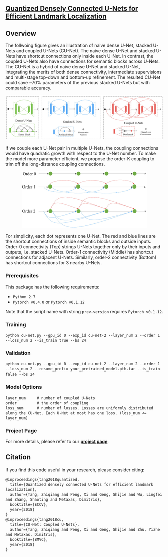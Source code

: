 # 
## **[Quantized Densely Connected U-Nets for Efficient Landmark Localization](https://arxiv.org/abs/1808.02194)**

## Overview
The follwoing figure gives an illustration of naive dense U-Net, stacked U-Nets and coupled U-Nets (CU-Net). The naive dense U-Net and stacked U-Nets have shortcut connections only inside each U-Net. In contrast, the coupled U-Nets also have connections for semantic blocks across U-Nets. The CU-Net is a hybrid of naive dense U-Net and stacked U-Net, integrating the merits of both dense connectivity, intermediate supervisions and multi-stage top-down and bottom-up refinement. The resulted CU-Net could save ~70% parameters of the previous stacked U-Nets but with comparable accuracy.
<p align="center"><img src="figures/framework-comparison.jpg" alt="" width="600"></p>

If we couple each U-Net pair in multiple U-Nets, the coupling connections would have quadratic growth with respect to the U-Net number. To make the model more parameter efficient, we propose the order-K coupling to trim off the long-distance coupling connections.
<p align="center"><img src="figures/order-k.jpg" alt="" width="400"></p>
For simplicity, each dot represents one U-Net. The red and blue lines are the shortcut connections of inside semantic blocks and outside inputs. Order-0 connectivity (Top) strings U-Nets together only by their inputs and outputs, i.e. stacked U-Nets. Order-1 connectivity (Middle) has shortcut connections for adjacent U-Nets. Similarly, order-2 connectivity (Bottom) has shortcut connections for 3 nearby U-Nets.

### Prerequisites

This package has the following requirements:

* `Python 2.7`
* `Pytorch v0.4.0` or `Pytorch v0.1.12`

Note that the script name with string `prev-version` requires `Pytorch v0.1.12`.

### Training

```
python cu-net.py --gpu_id 0 --exp_id cu-net-2 --layer_num 2 --order 1 --loss_num 2 --is_train true --bs 24
```

### Validation

```
python cu-net.py --gpu_id 0 --exp_id cu-net-2 --layer_num 2 --order 1 --loss_num 2 --resume_prefix your_pretrained_model.pth.tar --is_train false --bs 24
```

### Model Options
```
layer_num     # number of coupled U-Nets
order         # the order of coupling
loss_num      # number of losses. Losses are uniformly distributed along the CU-Net. Each U-Net at most has one loss. (loss_num <= layer_num)
```

### Project Page
For more details, please refer to our **[project page](https://sites.google.com/site/xipengcshomepage/research/eccv18)**.

## Citation
If you find this code useful in your research, please consider citing:

```
@inproceedings{tang2018quantized,
  title={Quantized densely connected U-Nets for efficient landmark localization},
  author={Tang, Zhiqiang and Peng, Xi and Geng, Shijie and Wu, Lingfei and Zhang, Shaoting and Metaxas, Dimitris},
  booktitle={ECCV},
  year={2018}
}
@inproceedings{tang2018cu,
  title={CU-Net: Coupled U-Nets},
  author={Tang, Zhiqiang and Peng, Xi and Geng, Shijie and Zhu, Yizhe and Metaxas, Dimitris},
  booktitle={BMVC},
  year={2018}
}
```

